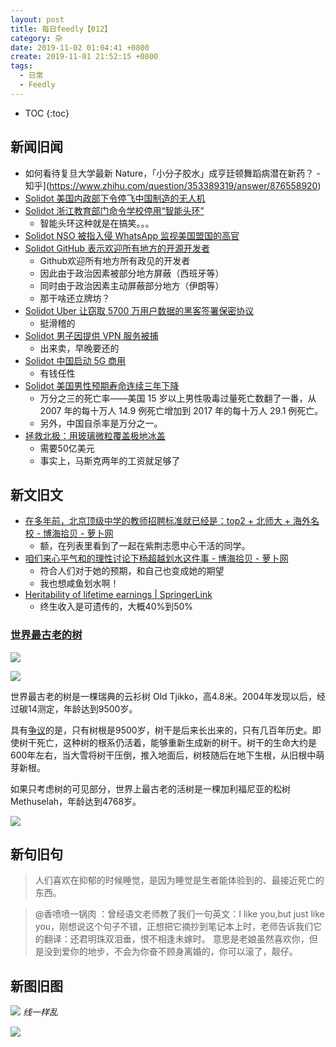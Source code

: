```yaml
---
layout: post
title: 每日feedly【012】
category: 杂
date: 2019-11-02 01:04:41 +0800
create: 2019-11-01 21:52:15 +0800
tags: 
  - 日常
  - Feedly
---
```


- TOC
{:toc}

## 新闻旧闻
* 如何看待复旦大学最新 Nature，「小分子胶水」成亨廷顿舞蹈病潜在新药？ - 知乎](https://www.zhihu.com/question/353389319/answer/876558920)
* [Solidot  美国内政部下令停飞中国制造的无人机](https://www.solidot.org/story?sid=62446)
* [Solidot  浙江教育部门命令学校停用“智能头环”](https://www.solidot.org/story?sid=62448)
  * 智能头环这种就是在搞笑。。。
* [Solidot  NSO 被指入侵 WhatsApp 监视美国盟国的高官](https://www.solidot.org/story?sid=62449)
* [Solidot  GitHub 表示欢迎所有地方的开源开发者](https://www.solidot.org/story?sid=62451)
  * Github欢迎所有地方所有政见的开发者
  * 因此由于政治因素被部分地方屏蔽（西班牙等）
  * 同时由于政治因素主动屏蔽部分地方（伊朗等）
  * 那干啥还立牌坊？
* [Solidot  Uber 让窃取 5700 万用户数据的黑客签署保密协议](https://www.solidot.org/story?sid=62452)
  * 挺滑稽的
* [Solidot  男子因提供 VPN 服务被捕](https://www.solidot.org/story?sid=62454)
  * 出来卖，早晚要还的
* [Solidot  中国启动 5G 商用](https://www.solidot.org/story?sid=62455)
  * 有钱任性
* [Solidot  美国男性预期寿命连续三年下降](https://www.solidot.org/story?sid=62460)
  * 万分之三的死亡率——美国 15 岁以上男性吸毒过量死亡数翻了一番，从 2007 年的每十万人 14.9 例死亡增加到 2017 年的每十万人 29.1 例死亡。
  * 另外，中国自杀率是万分之一。
* [拯救北极：用玻璃微粒覆盖极地冰盖](http://jandan.net/2019/11/01/glass-beads.html)
  * 需要50亿美元
  * 事实上，马斯克两年的工资就足够了
  
## 新文旧文
* [在多年前，北京顶级中学的教师招聘标准就已经是：top2 + 北师大 + 海外名校 - 博海拾贝 - 萝卜网](https://bh.sb/post/48349/)
  * 额，在列表里看到了一起在紫荆志愿中心干活的同学。
* [咱们来心平气和的理性讨论下杨超越划水这件事 - 博海拾贝 - 萝卜网](https://bh.sb/post/48354/)
  * 符合人们对于她的预期，和自己也变成她的期望
  * 我也想咸鱼划水啊！
* [Heritability of lifetime earnings | SpringerLink](https://link.springer.com/article/10.1007/s10888-019-09413-x)
  * 终生收入是可遗传的，大概40%到50%
  
  
### [世界最古老的树](https://swedesinthestates.com/the-worlds-oldest-tree-lives-in-sweden/)

![](https://www.wangbase.com/blogimg/asset/201910/bg2019101501.jpg)

![](https://www.wangbase.com/blogimg/asset/201910/bg2019101502.jpg)

世界最古老的树是一棵瑞典的云衫树 Old Tjikko，高4.8米。2004年发现以后，经过碳14测定，年龄达到9500岁。

具有[争议](https://allthatsinteresting.com/old-tjikko)的是，只有树根是9500岁，树干是后来长出来的，只有几百年历史。即使树干死亡，这种树的根系仍活着，能够重新生成新的树干。树干的生命大约是600年左右，当大雪将树干压倒，推入地面后，树枝随后在地下生根，从旧根中萌芽新根。

如果只考虑树的可见部分，世界上最古老的活树是一棵加利福尼亚的松树 Methuselah，年龄达到4768岁。

![](https://www.wangbase.com/blogimg/asset/201910/bg2019101503.jpg)

## 新句旧句
> 人们喜欢在抑郁的时候睡觉，是因为睡觉是生者能体验到的、最接近死亡的东西。

> @香喷喷一锅肉 ：曾经语文老师教了我们一句英文：I like you,but just like you，刚想说这个句子不错，正想把它摘抄到笔记本上时，老师告诉我们它的翻译：还君明珠双泪垂，恨不相逢未嫁时。 意思是老娘虽然喜欢你，但是没到爱你的地步，不会为你奋不顾身离婚的，你可以滚了，靓仔。



## 新图旧图
![](https://www.wangbase.com/blogimg/asset/201910/bg2019102907.jpg)
*线一样乱*

![](https://i.loli.net/2019/11/01/IsnSlUHpNaGFPKk.jpg)